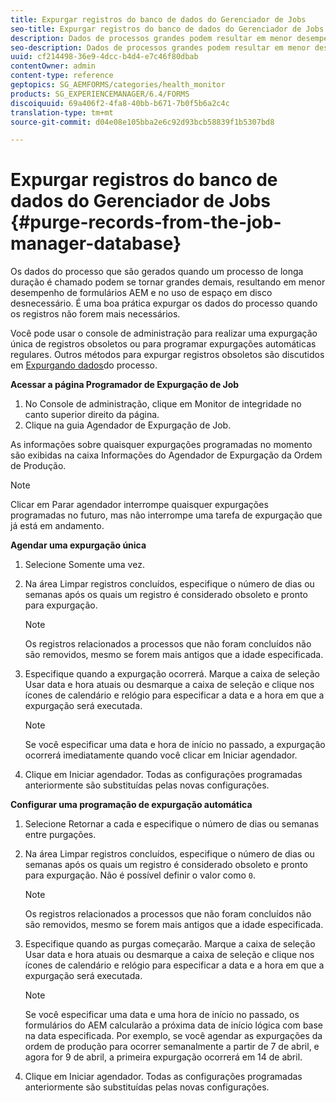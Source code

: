 ```yaml
---
title: Expurgar registros do banco de dados do Gerenciador de Jobs
seo-title: Expurgar registros do banco de dados do Gerenciador de Jobs
description: Dados de processos grandes podem resultar em menor desempenho de formulários AEM. É uma boa prática expurgar os dados do processo quando os registros não forem mais necessários.
seo-description: Dados de processos grandes podem resultar em menor desempenho de formulários AEM. É uma boa prática expurgar os dados do processo quando os registros não forem mais necessários.
uuid: cf214498-36e9-4dcc-b4d4-e7c46f80dbab
contentOwner: admin
content-type: reference
geptopics: SG_AEMFORMS/categories/health_monitor
products: SG_EXPERIENCEMANAGER/6.4/FORMS
discoiquuid: 69a406f2-4fa8-40bb-b671-7b0f5b6a2c4c
translation-type: tm+mt
source-git-commit: d04e08e105bba2e6c92d93bcb58839f1b5307bd8

---
```



# Expurgar registros do banco de dados do Gerenciador de Jobs {#purge-records-from-the-job-manager-database}

Os dados do processo que são gerados quando um processo de longa duração é chamado podem se tornar grandes demais, resultando em menor desempenho de formulários AEM e no uso de espaço em disco desnecessário. É uma boa prática expurgar os dados do processo quando os registros não forem mais necessários.

Você pode usar o console de administração para realizar uma expurgação única de registros obsoletos ou para programar expurgações automáticas regulares. Outros métodos para expurgar registros obsoletos são discutidos em [Expurgando dados](/help/forms/using/admin-help/purging-process-data.md#purging-process-data)do processo.

**Acessar a página Programador de Expurgação de Job**

1. No Console de administração, clique em Monitor de integridade no canto superior direito da página.
1. Clique na guia Agendador de Expurgação de Job.

As informações sobre quaisquer expurgações programadas no momento são exibidas na caixa Informações do Agendador de Expurgação da Ordem de Produção.

>[!NOTE]
>
>Clicar em Parar agendador interrompe quaisquer expurgações programadas no futuro, mas não interrompe uma tarefa de expurgação que já está em andamento.

**Agendar uma expurgação única**

1. Selecione Somente uma vez.
1. Na área Limpar registros concluídos, especifique o número de dias ou semanas após os quais um registro é considerado obsoleto e pronto para expurgação.

   >[!NOTE]
   >
   >Os registros relacionados a processos que não foram concluídos não são removidos, mesmo se forem mais antigos que a idade especificada.

1. Especifique quando a expurgação ocorrerá. Marque a caixa de seleção Usar data e hora atuais ou desmarque a caixa de seleção e clique nos ícones de calendário e relógio para especificar a data e a hora em que a expurgação será executada.

   >[!NOTE]
   >
   >Se você especificar uma data e hora de início no passado, a expurgação ocorrerá imediatamente quando você clicar em Iniciar agendador.

1. Clique em Iniciar agendador. Todas as configurações programadas anteriormente são substituídas pelas novas configurações.

**Configurar uma programação de expurgação automática**

1. Selecione Retornar a cada e especifique o número de dias ou semanas entre purgações.
1. Na área Limpar registros concluídos, especifique o número de dias ou semanas após os quais um registro é considerado obsoleto e pronto para expurgação. Não é possível definir o valor como `0`.

   >[!NOTE]
   >
   >Os registros relacionados a processos que não foram concluídos não são removidos, mesmo se forem mais antigos que a idade especificada.

1. Especifique quando as purgas começarão. Marque a caixa de seleção Usar data e hora atuais ou desmarque a caixa de seleção e clique nos ícones de calendário e relógio para especificar a data e a hora em que a expurgação será executada.

   >[!NOTE]
   >
   >Se você especificar uma data e uma hora de início no passado, os formulários do AEM calcularão a próxima data de início lógica com base na data especificada. Por exemplo, se você agendar as expurgações da ordem de produção para ocorrer semanalmente a partir de 7 de abril, e agora for 9 de abril, a primeira expurgação ocorrerá em 14 de abril.

1. Clique em Iniciar agendador. Todas as configurações programadas anteriormente são substituídas pelas novas configurações.

